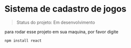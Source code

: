 <h1>Sistema de cadastro de jogos </h1>

> Status do projeto: Em desenvolvimento

para rodar esse projeto em sua maquina, por favor digite


```
npm install react
```
